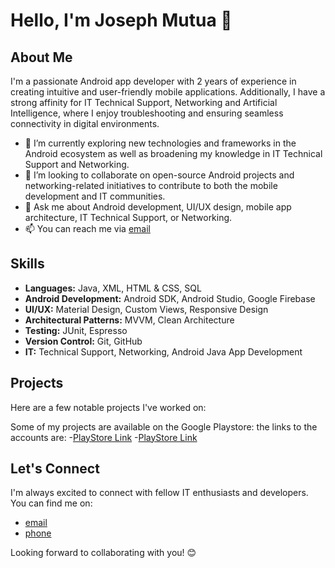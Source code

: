 # Hello, I'm Joseph Mutua 👋

## About Me

I'm a passionate Android app developer with 2 years of experience in creating intuitive and user-friendly mobile applications. Additionally, I have a strong affinity for IT Technical Support, Networking and Artificial Intelligence, where I enjoy troubleshooting and ensuring seamless connectivity in digital environments.


- 🌱 I’m currently exploring new technologies and frameworks in the Android ecosystem as well as broadening my knowledge in IT Technical Support and Networking.
- 👯 I’m looking to collaborate on open-source Android projects and networking-related initiatives to contribute to both the mobile development and IT communities.
- 💬 Ask me about Android development, UI/UX design, mobile app architecture, IT Technical Support, or Networking.
- 📫 You can reach me via [email](mailto:mutua2516@gmail.com)

## Skills

- **Languages:** Java, XML, HTML & CSS, SQL
- **Android Development:** Android SDK, Android Studio, Google Firebase
- **UI/UX:** Material Design, Custom Views, Responsive Design
- **Architectural Patterns:** MVVM, Clean Architecture
- **Testing:** JUnit, Espresso
- **Version Control:** Git, GitHub
- **IT:** Technical Support, Networking, Android Java App Development

## Projects

Here are a few notable projects I've worked on:

Some of my projects are available on the Google Playstore: the links to the accounts are: 
-[PlayStore Link](https://play.google.com/store/apps/dev?id=8376773460673129505&hl=en&gl=US)
-[PlayStore Link](https://play.google.com/store/apps/dev?id=8470034532071253070&hl=en&gl=US)


## Let's Connect

I'm always excited to connect with fellow IT enthusiasts and developers. You can find me on:

- [email](mailto:mutua2516@gmail.com)
- [phone](+254796517072)


Looking forward to collaborating with you! 😊
